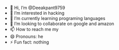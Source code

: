 - 👋 Hi, I’m @Deeakpant9759
- 👀 I’m interested in hacking
- 🌱 I’m currently learning programing languages 
- 💞️ I’m looking to collaborate on google and amazon
- 📫 How to reach me my
- 😄 Pronouns: he
- ⚡ Fun fact: nothing

<!---
Deeakpant9759/Deeakpant9759 is a ✨ special ✨ repository because its `README.md` (this file) appears on your GitHub profile.
You can click the Preview link to take a look at your changes.
--->

